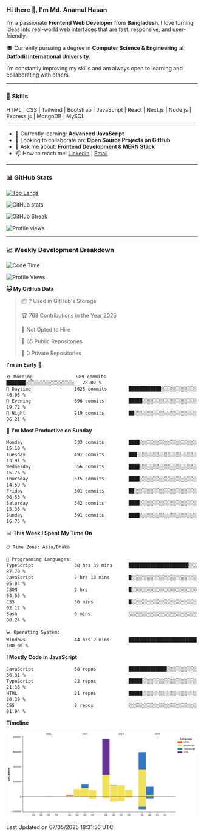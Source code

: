### Hi there 👋, I'm Md. Anamul Hasan

I’m a passionate **Frontend Web Developer** from **Bangladesh**. I love turning ideas into real-world web interfaces that are fast, responsive, and user-friendly.

🎓 Currently pursuing a degree in **Computer Science & Engineering** at **Daffodil International University**.

I’m constantly improving my skills and am always open to learning and collaborating with others.

---

### 🚀 Skills
HTML | CSS | Tailwind | Bootstrap | JavaScript | React | Next.js | Node.js | Express.js | MongoDB | MySQL 

---

- 🌱 Currently learning: **Advanced JavaScript**
- 👯 Looking to collaborate on: **Open Source Projects on GitHub**
- 💬 Ask me about: **Frontend Development & MERN Stack**
- 📫 How to reach me: [LinkedIn](https://www.linkedin.com/in/mdanamulhasan201) | [Email](mailto:anamulhasan3625@gmail.com)

---

### 📊 GitHub Stats

[![Top Langs](https://github-readme-stats.vercel.app/api/top-langs/?username=mdanamulhasan201&layout=compact)](https://github.com/anuraghazra/github-readme-stats)

![GitHub stats](https://github-readme-stats.vercel.app/api?username=mdanamulhasan201&show_icons=true&count_private=true&theme=tokyonight)

![GitHub Streak](https://streak-stats.demolab.com?user=mdanamulhasan201&theme=tokyonight)

![Profile views](https://gpvc.arturio.dev/mdanamulhasan201)

---

### 📈 Weekly Development Breakdown

<!--START_SECTION:waka-->
![Code Time](http://img.shields.io/badge/Code%20Time-81%20hrs%2017%20mins-blue)

![Profile Views](http://img.shields.io/badge/Profile%20Views-106-blue)

**🐱 My GitHub Data** 

> 📦 ? Used in GitHub's Storage 
 > 
> 🏆 768 Contributions in the Year 2025
 > 
> 🚫 Not Opted to Hire
 > 
> 📜 65 Public Repositories 
 > 
> 🔑 0 Private Repositories 
 > 
**I'm an Early 🐤** 

```text
🌞 Morning                989 commits         ███████░░░░░░░░░░░░░░░░░░   28.02 % 
🌆 Daytime                1625 commits        ████████████░░░░░░░░░░░░░   46.05 % 
🌃 Evening                696 commits         █████░░░░░░░░░░░░░░░░░░░░   19.72 % 
🌙 Night                  219 commits         ██░░░░░░░░░░░░░░░░░░░░░░░   06.21 % 
```
📅 **I'm Most Productive on Sunday** 

```text
Monday                   533 commits         ████░░░░░░░░░░░░░░░░░░░░░   15.10 % 
Tuesday                  491 commits         ███░░░░░░░░░░░░░░░░░░░░░░   13.91 % 
Wednesday                556 commits         ████░░░░░░░░░░░░░░░░░░░░░   15.76 % 
Thursday                 515 commits         ████░░░░░░░░░░░░░░░░░░░░░   14.59 % 
Friday                   301 commits         ██░░░░░░░░░░░░░░░░░░░░░░░   08.53 % 
Saturday                 542 commits         ████░░░░░░░░░░░░░░░░░░░░░   15.36 % 
Sunday                   591 commits         ████░░░░░░░░░░░░░░░░░░░░░   16.75 % 
```


📊 **This Week I Spent My Time On** 

```text
🕑︎ Time Zone: Asia/Dhaka

💬 Programming Languages: 
TypeScript               38 hrs 39 mins      ██████████████████████░░░   87.79 % 
JavaScript               2 hrs 13 mins       █░░░░░░░░░░░░░░░░░░░░░░░░   05.04 % 
JSON                     2 hrs               █░░░░░░░░░░░░░░░░░░░░░░░░   04.55 % 
CSS                      56 mins             █░░░░░░░░░░░░░░░░░░░░░░░░   02.12 % 
Bash                     6 mins              ░░░░░░░░░░░░░░░░░░░░░░░░░   00.24 % 

💻 Operating System: 
Windows                  44 hrs 2 mins       █████████████████████████   100.00 % 
```

**I Mostly Code in JavaScript** 

```text
JavaScript               58 repos            ██████████████░░░░░░░░░░░   56.31 % 
TypeScript               22 repos            █████░░░░░░░░░░░░░░░░░░░░   21.36 % 
HTML                     21 repos            █████░░░░░░░░░░░░░░░░░░░░   20.39 % 
CSS                      2 repos             ░░░░░░░░░░░░░░░░░░░░░░░░░   01.94 % 
```



**Timeline**

![Lines of Code chart](https://raw.githubusercontent.com/mdanamulhasan201/mdanamulhasan201/main/assets/bar_graph.png)


 Last Updated on 07/05/2025 18:31:56 UTC
<!--END_SECTION:waka-->

